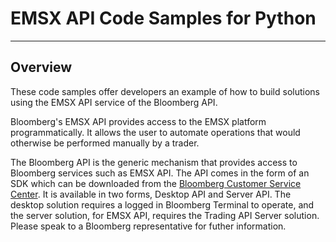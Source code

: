 # EMSX API Code Samples for Python
---

## Overview

These code samples offer developers an example of how to build solutions using the EMSX API service of the Bloomberg API.

Bloomberg's EMSX API provides access to the EMSX platform programmatically. It allows the user to automate operations that would otherwise be performed manually by a trader. 

The Bloomberg API is the generic mechanism that provides access to Bloomberg services such as EMSX API. The API comes in the form of an SDK which can be downloaded from the [Bloomberg Customer Service Center](https://service.bloomberg.com/). 
It is available in two forms, Desktop API and Server API. The desktop solution requires a logged in Bloomberg Terminal to operate, and the server solution, for EMSX API, requires the Trading API Server solution. Please speak to a Bloomberg representative for futher information.

```Note: These are code _**samples**_, and should not be considered production ready.  All samples are configured to use the Beta/UAT service by default.
```



